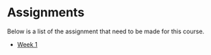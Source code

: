 # Assignments

Below is a list of the assignment that need to be made for this course.

* [Week 1](../assignments/week_1/week_1.md)
